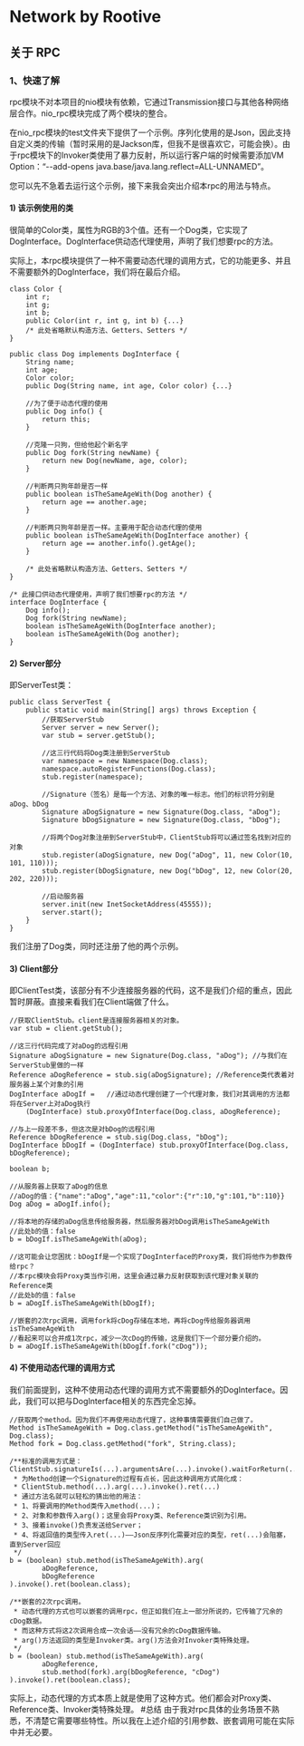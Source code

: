 # Network by Rootive
## 关于 RPC
### 1、快速了解
rpc模块不对本项目的nio模块有依赖，它通过Transmission接口与其他各种网络层合作。nio_rpc模块完成了两个模块的整合。

在nio_rpc模块的test文件夹下提供了一个示例。序列化使用的是Json，因此支持自定义类的传输（暂时采用的是Jackson库，但我不是很喜欢它，可能会换）。由于rpc模块下的Invoker类使用了暴力反射，所以运行客户端的时候需要添加VM Option：“--add-opens java.base/java.lang.reflect=ALL-UNNAMED”。

您可以先不急着去运行这个示例，接下来我会突出介绍本rpc的用法与特点。
#### 1) 该示例使用的类
很简单的Color类，属性为RGB的3个值。还有一个Dog类，它实现了DogInterface。DogInterface供动态代理使用，声明了我们想要rpc的方法。

实际上，本rpc模块提供了一种不需要动态代理的调用方式，它的功能更多、并且不需要额外的DogInterface，我们将在最后介绍。

    class Color {
        int r;
        int g;
        int b;
        public Color(int r, int g, int b) {...}
        /* 此处省略默认构造方法、Getters、Setters */
    }

    public class Dog implements DogInterface {
        String name;
        int age;
        Color color;
        public Dog(String name, int age, Color color) {...}

        //为了便于动态代理的使用
        public Dog info() {
            return this;
        }

        //克隆一只狗，但给他起个新名字
        public Dog fork(String newName) {
            return new Dog(newName, age, color);
        }

        //判断两只狗年龄是否一样
        public boolean isTheSameAgeWith(Dog another) {
            return age == another.age;
        }

        //判断两只狗年龄是否一样。主要用于配合动态代理的使用
        public boolean isTheSameAgeWith(DogInterface another) {
            return age == another.info().getAge();
        }

        /* 此处省略默认构造方法、Getters、Setters */
    }
    
    /* 此接口供动态代理使用，声明了我们想要rpc的方法 */
    interface DogInterface {
        Dog info();
        Dog fork(String newName);
        boolean isTheSameAgeWith(DogInterface another);
        boolean isTheSameAgeWith(Dog another);
    }
    
#### 2) Server部分

即ServerTest类：

    public class ServerTest {
        public static void main(String[] args) throws Exception {
            //获取ServerStub
            Server server = new Server();
            var stub = server.getStub(); 
    
            //这三行代码将Dog类注册到ServerStub
            var namespace = new Namespace(Dog.class);
            namespace.autoRegisterFunctions(Dog.class);
            stub.register(namespace); 
    
            //Signature（签名）是每一个方法、对象的唯一标志。他们的标识符分别是aDog、bDog
            Signature aDogSignature = new Signature(Dog.class, "aDog");
            Signature bDogSignature = new Signature(Dog.class, "bDog");
    
            //将两个Dog对象注册到ServerStub中，ClientStub将可以通过签名找到对应的对象
            stub.register(aDogSignature, new Dog("aDog", 11, new Color(10, 101, 110)));
            stub.register(bDogSignature, new Dog("bDog", 12, new Color(20, 202, 220)));
    
            //启动服务器
            server.init(new InetSocketAddress(45555));
            server.start();
        }
    }
我们注册了Dog类，同时还注册了他的两个示例。

#### 3) Client部分

即ClientTest类，该部分有不少连接服务器的代码，这不是我们介绍的重点，因此暂时屏蔽。直接来看我们在Client端做了什么。

    //获取ClientStub。client是连接服务器相关的对象。
    var stub = client.getStub();

    //这三行代码完成了对aDog的远程引用
    Signature aDogSignature = new Signature(Dog.class, "aDog"); //与我们在ServerStub里做的一样
    Reference aDogReference = stub.sig(aDogSignature); //Reference类代表着对服务器上某个对象的引用
    DogInterface aDogIf =   //通过动态代理创建了一个代理对象，我们对其调用的方法都将在Server上对aDog执行
        (DogInterface) stub.proxyOfInterface(Dog.class, aDogReference); 

    //与上一段差不多，但这次是对bDog的远程引用
    Reference bDogReference = stub.sig(Dog.class, "bDog");
    DogInterface bDogIf = (DogInterface) stub.proxyOfInterface(Dog.class, bDogReference);

    boolean b;
    
    //从服务器上获取了aDog的信息 
    //aDog的值：{"name":"aDog","age":11,"color":{"r":10,"g":101,"b":110}}
    Dog aDog = aDogIf.info(); 
    
    //将本地的存储的aDog信息传给服务器，然后服务器对bDog调用isTheSameAgeWith
    //此处b的值：false
    b = bDogIf.isTheSameAgeWith(aDog); 
    
    //这可能会让您困扰：bDogIf是一个实现了DogInterface的Proxy类，我们将他作为参数传给rpc？
    //本rpc模块会将Proxy类当作引用，这里会通过暴力反射获取到该代理对象关联的Reference类
    //此处b的值：false
    b = aDogIf.isTheSameAgeWith(bDogIf); 

    //嵌套的2次rpc调用，调用fork将cDog存储在本地，再将cDog传给服务器调用isTheSameAgeWith
    //看起来可以合并成1次rpc，减少一次cDog的传输，这是我们下一个部分要介绍的。
    b = aDogIf.isTheSameAgeWith(bDogIf.fork("cDog"));

#### 4) 不使用动态代理的调用方式

我们前面提到，这种不使用动态代理的调用方式不需要额外的DogInterface。因此，我们可以把与DogInterface相关的东西完全忘掉。

    //获取两个method。因为我们不再使用动态代理了，这种事情需要我们自己做了。
    Method isTheSameAgeWith = Dog.class.getMethod("isTheSameAgeWith", Dog.class);
    Method fork = Dog.class.getMethod("fork", String.class);
    
    /**标准的调用方式是：ClientStub.signatureIs(...).argumentsAre(...).invoke().waitForReturn(...)
     * 为Method创建一个Signature的过程有点长，因此这种调用方式简化成：
     * ClientStub.method(...).arg(...).invoke().ret(...)
     * 通过方法名就可以轻松的猜出他的用法：
     * 1、将要调用的Method类传入method(...)；
     * 2、对象和参数传入arg()；这里会将Proxy类、Reference类识别为引用。
     * 3、接着invoke()负责发送给Server；
     * 4、将返回值的类型传入ret(...)——Json反序列化需要对应的类型，ret(...)会阻塞，直到Server回应
     */
    b = (boolean) stub.method(isTheSameAgeWith).arg(
            aDogReference,
            bDogReference
    ).invoke().ret(boolean.class);

    /**嵌套的2次rpc调用。
     * 动态代理的方式也可以嵌套的调用rpc，但正如我们在上一部分所说的，它传输了冗余的cDog数据。
     * 而这种方式将这2次调用合成一次会话——没有冗余的cDog数据传输。
     * arg()方法返回的类型是Invoker类。arg()方法会对Invoker类特殊处理。
     */
    b = (boolean) stub.method(isTheSameAgeWith).arg(
            aDogReference,
            stub.method(fork).arg(bDogReference, "cDog")
    ).invoke().ret(boolean.class);
实际上，动态代理的方式本质上就是使用了这种方式。他们都会对Proxy类、Reference类、Invoker类特殊处理。
#总结
由于我对rpc具体的业务场景不熟悉，不清楚它需要哪些特性。所以我在上述介绍的引用参数、嵌套调用可能在实际中并无必要。
